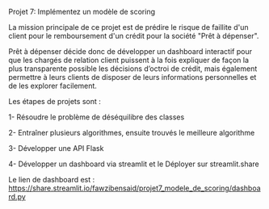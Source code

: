 Projet 7: Implémentez un modèle de scoring

La mission principale de ce projet est de prédire le risque de faillite d'un client pour le remboursement d'un crédit pour la société "Prêt à dépenser".

Prêt à dépenser décide donc de développer un dashboard interactif pour que les chargés de relation client puissent à la fois expliquer de façon la plus transparente possible les décisions d’octroi de crédit, mais également permettre à leurs clients de disposer de leurs informations personnelles et de les explorer facilement.

Les étapes de projets sont :

1- Résoudre le problème de déséquilibre des classes

2- Entraîner plusieurs algorithmes, ensuite trouvés le meilleure algorithme

3- Développer une API Flask

4- Développer un dashboard via streamlit et le Déployer sur streamlit.share




Le lien de dashboard est : https://share.streamlit.io/fawzibensaid/projet7_modele_de_scoring/dashboard.py
